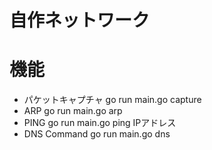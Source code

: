 # 自作ネットワーク

# 機能
- パケットキャプチャ
    go run main.go capture
- ARP
    go run main.go arp
- PING
    go run main.go ping IPアドレス
- DNS Command
    go run main.go dns